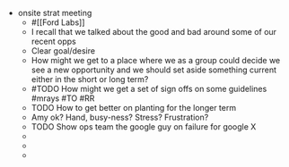 - onsite strat meeting
	- #[[Ford Labs]]
	- I recall that we talked about the good and bad around some of our recent opps
	- Clear goal/desire
	- How might we get to a place where we as a group could decide we see a new opportunity and we should set aside something current either in the short or long term?
	- #TODO How might we get a set of sign offs on some guidelines #mrays #TO #RR
	- TODO How to get better on planting for the longer term
	- Amy ok? Hand, busy-ness? Stress? Frustration?
	- TODO Show ops team the google guy on failure for google X
	-
	-
	-